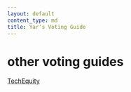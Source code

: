 ```yaml
---
layout: default
content_type: md
title: Yar's Voting Guide
---
```


# other voting guides

[TechEquity](https://docs.google.com/document/d/1C1wmHZCsl1N4coKHoc7eC6GufZMl6GA8AnupQub14C8/edit)

